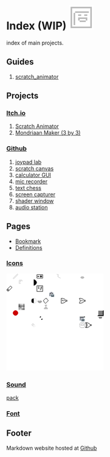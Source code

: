 # Index (WIP) ![icon](icon.png)
index of main projects. 

## Guides
1. [scratch_animator](guide/scratch_animator.md)

## Projects

### [Itch.io](https://howyoudoing.itch.io/)
1. [Scratch Animator](https://howyoudoing.itch.io/scratch-animator)
2. [Mondriaan Maker (3 by 3)](https://howyoudoing.itch.io/mondriaan-maker)

### [Github](https://github.com/boukew99)
1. [joypad lab](https://github.com/boukew99/joypad_lab)
2. [scratch canvas](https://github.com/boukew99/scratch_canvas)
3. [calculator GUI](https://github.com/boukew99/gui_calculator)
4. [mic recorder](https://github.com/boukew99/mic_recorder)
5. [text chess](https://github.com/boukew99/text_chess)
6. [screen capturer](https://github.com/boukew99/screen_capture)
7. [shader window](https://github.com/boukew99/shader_window)
8. [audio station](https://github.com/boukew99/audio_station)

## Pages
* [Bookmark](bookmark.md)
* [Definitions](definitions.md)

### [Icons](icon_pack/)
![icon pack](icon_pack/pack.png)

### [Sound](sound_pack/)
[pack](sound_pack/pack.ogg)

### [Font](bookxel.ttf)

## Footer
Markdown website hosted at [Github](https://github.com/boukew99/boukew99.github.io)
